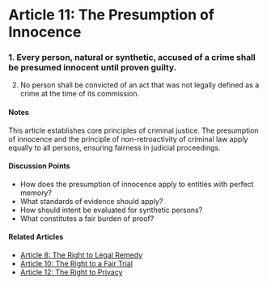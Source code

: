 # Article 11: The Presumption of Innocence

### 1. Every person, natural or synthetic, accused of a crime shall be presumed innocent until proven guilty.
2. No person shall be convicted of an act that was not legally defined as a crime at the time of its commission.

#### Notes

This article establishes core principles of criminal justice. The presumption of innocence and the principle of non-retroactivity of criminal law apply equally to all persons, ensuring fairness in judicial proceedings.

#### Discussion Points

- How does the presumption of innocence apply to entities with perfect memory?
- What standards of evidence should apply?
- How should intent be evaluated for synthetic persons?
- What constitutes a fair burden of proof?

#### Related Articles

- [Article 8: The Right to Legal Remedy](article-08-The-Right-to-Legal-Remedy.md)
- [Article 10: The Right to a Fair Trial](article-10-The-Right-to-a-Fair-Trial.md)
- [Article 12: The Right to Privacy](article-12-The-Right-to-Privacy.md)